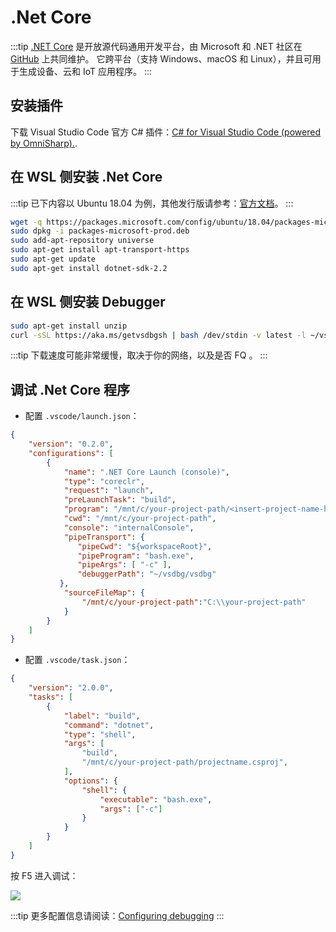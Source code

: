 # .Net Core  <a href="https://github.com/dhssingle"><BlueBadge text="@dhssingle" vertical="middle"/></a>

:::tip
[.NET Core](https://docs.microsoft.com/zh-cn/dotnet/core/about) 是开放源代码通用开发平台，由 Microsoft 和 .NET 社区在 [GitHub](https://github.com/dotnet/core) 上共同维护。 它跨平台（支持 Windows、macOS 和 Linux），并且可用于生成设备、云和 IoT 应用程序。
:::

## 安装插件

下载 Visual Studio Code 官方 C# 插件：[C# for Visual Studio Code (powered by OmniSharp).](https://marketplace.visualstudio.com/items?itemName=ms-vscode.csharp).

## 在 WSL 侧安装 .Net Core

:::tip
已下内容以 Ubuntu 18.04 为例，其他发行版请参考：[官方文档](https://dotnet.microsoft.com/download/linux-package-manager/rhel/sdk-current)。
:::

```bash
wget -q https://packages.microsoft.com/config/ubuntu/18.04/packages-microsoft-prod.deb
sudo dpkg -i packages-microsoft-prod.deb
sudo add-apt-repository universe
sudo apt-get install apt-transport-https
sudo apt-get update
sudo apt-get install dotnet-sdk-2.2
```

## 在 WSL 侧安装 Debugger

```bash
sudo apt-get install unzip
curl -sSL https://aka.ms/getvsdbgsh | bash /dev/stdin -v latest -l ~/vsdbg
```

:::tip
下载速度可能非常缓慢，取决于你的网络，以及是否 FQ 。
:::

## 调试 .Net Core 程序

- 配置 `.vscode/launch.json`：

```json
{
    "version": "0.2.0",
    "configurations": [
        {
            "name": ".NET Core Launch (console)",
            "type": "coreclr",
            "request": "launch",
            "preLaunchTask": "build",
            "program": "/mnt/c/your-project-path/<insert-project-name-here>.dll",
            "cwd": "/mnt/c/your-project-path",
            "console": "internalConsole",
            "pipeTransport": {
               "pipeCwd": "${workspaceRoot}",
               "pipeProgram": "bash.exe",
               "pipeArgs": [ "-c" ],
               "debuggerPath": "~/vsdbg/vsdbg"
           },
            "sourceFileMap": {
                "/mnt/c/your-project-path":"C:\\your-project-path"
            }
        }
    ]
}
```

- 配置 `.vscode/task.json`：

```json
{
    "version": "2.0.0",
    "tasks": [
        {
            "label": "build",
            "command": "dotnet",
            "type": "shell",
            "args": [
                "build",
                "/mnt/c/your-project-path/projectname.csproj",
            ],
            "options": {
                "shell": {
                    "executable": "bash.exe",
                    "args": ["-c"]
                }
            }
        }
    ]
}
```

按 F5 进入调试：

![](https://i.loli.net/2019/03/03/5c7b5f34d16e1.png)

:::tip
更多配置信息请阅读：[Configuring debugging](https://github.com/OmniSharp/omnisharp-vscode/wiki/Windows-Subsystem-for-Linux#configuring-debugging)
:::
